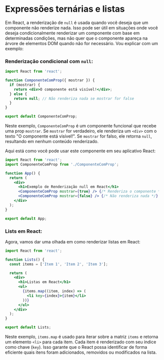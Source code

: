 # Expressões ternárias e listas

Em React, a renderização de `null` é usada quando você deseja que um componente não renderize nada. Isso pode ser útil em situações onde você deseja condicionalmente renderizar um componente com base em determinadas condições, mas não quer que o componente apareça na árvore de elementos DOM quando não for necessário. Vou explicar com um exemplo:


### Renderização condicional com `null`:

```jsx
import React from 'react';

function ComponenteComProp({ mostrar }) {
  if (mostrar) {
    return <div>O componente está visível!</div>;
  } else {
    return null; // Não renderiza nada se mostrar for false
  }
}

export default ComponenteComProp;
```

Neste exemplo, `ComponenteComProp` é um componente funcional que recebe uma prop `mostrar`. Se `mostrar` for verdadeiro, ele renderiza um `<div>` com o texto "O componente está visível!". Se `mostrar` for falso, ele retorna `null`, resultando em nenhum conteúdo renderizado.

Aqui está como você pode usar este componente em seu aplicativo React:

```jsx
import React from 'react';
import ComponenteComProp from './ComponenteComProp';

function App() {
  return (
    <div>
      <h1>Exemplo de Renderização null em React</h1>
      <ComponenteComProp mostrar={true} /> {/* Renderiza o componente */}
      <ComponenteComProp mostrar={false} /> {/* Não renderiza nada */}
    </div>
  );
}

export default App;
```

### Lists em React:

Agora, vamos dar uma olhada em como renderizar listas em React:

```jsx
import React from 'react';

function Lists() {
  const items = ['Item 1', 'Item 2', 'Item 3'];

  return (
    <div>
      <h1>Listas em React</h1>
      <ul>
        {items.map((item, index) => (
          <li key={index}>{item}</li>
        ))}
      </ul>
    </div>
  );
}

export default Lists;
```

Neste exemplo, `items.map` é usado para iterar sobre a matriz `items` e retorna um elemento `<li>` para cada item. Cada item é renderizado com seu índice como chave (`key`). Isso garante que o React possa identificar de forma eficiente quais itens foram adicionados, removidos ou modificados na lista.